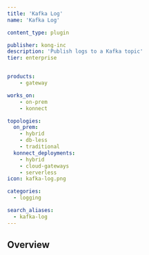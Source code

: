 ```yaml
---
title: 'Kafka Log'
name: 'Kafka Log'

content_type: plugin

publisher: kong-inc
description: 'Publish logs to a Kafka topic'
tier: enterprise


products:
    - gateway

works_on:
    - on-prem
    - konnect

topologies:
  on_prem:
    - hybrid
    - db-less
    - traditional
  konnect_deployments:
    - hybrid
    - cloud-gateways
    - serverless
icon: kafka-log.png

categories:
  - logging

search_aliases:
  - kafka-log
---
```


## Overview
